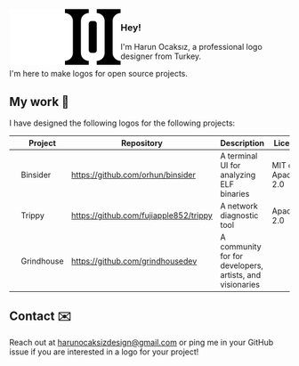 <img align="left" src="assets/ho_light.png#gh-dark-mode-only" width="100">
<img align="left" src="assets/ho_dark.png#gh-light-mode-only" width="100">

### Hey!

<!-- <img align="left" src="assets/ho_dark.png"> -->

I'm Harun Ocaksız, a professional logo designer from Turkey.

I'm here to make logos for open source projects.

## My work 🎨

I have designed the following logos for the following projects:

|     | Project    | Repository                             | Description                                              | License           |
| --- | ---------- | -------------------------------------- | -------------------------------------------------------- | ----------------- |
|     | Binsider   | https://github.com/orhun/binsider      | A terminal UI for analyzing ELF binaries                 | MIT or Apache-2.0 |
|     | Trippy     | https://github.com/fujiapple852/trippy | A network diagnostic tool                                | Apache-2.0        |
|     | Grindhouse | https://github.com/grindhousedev       | A community for for developers, artists, and visionaries |                   |

## Contact ✉️

Reach out at <harunocaksizdesign@gmail.com> or ping me in your GitHub issue if you are interested in a logo for your project!
